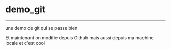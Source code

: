# demo_git
**********

une demo de git qui se passe bien

Et maintenant on modifie depuis Github
mais aussi depuis ma machine locale et c'est cool
